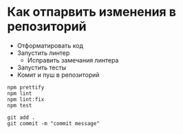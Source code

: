 # Как отпарвить изменения в репозиторий

- Отформатировать код
- Запустить линтер
    -  Исправить замечания линтера
- Запустить тесты
- Комит и пуш в репозиторий

```
npm prettify
npm lint
npm lint:fix
npm test
```

```
git add .
git commit -m "commit message"
```